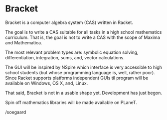 Bracket
=======

Bracket is a computer algebra system (CAS) written in Racket.

The goal is to write a CAS suitable for all tasks in a
high school mathematics curriculum. That is, the goal is not 
to write a CAS with the scope of Maxima and Mathematica.

The most relevant problem types are: symbolic equation solving, 
differentiation, integration, sums, and, vector calculations.

The GUI will be inspired by NSpire which interface is very accessible
to high school students (but whose programming language is, well, 
rather poor). Since Racket supports platforms independent GUIs til
program will be available on Windows, OS X, and, Linux.

That said, Bracket is not in a usable shape yet. Development has
just begon.

Spin off mathematics libraries will be made available on PLaneT.

/soegaard
